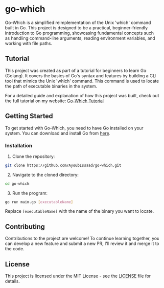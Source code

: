 # go-which

Go-Which is a simplified reimplementation of the Unix 'which' command built in Go. This project is designed to be a practical, beginner-friendly introduction to Go programming, showcasing fundamental concepts such as handling command-line arguments, reading environment variables, and working with file paths.

## Tutorial
This project was created as part of a tutorial for beginners to learn Go (Golang). It covers the basics of Go's syntax and features by building a CLI tool that mimics the Unix 'which' command. This command is used to locate the path of executable binaries in the system. 

For a detailed guide and explanation of how this project was built, check out the full tutorial on my website: [Go-Which Tutorial](https://aubiss.com/posts/recreating-which-command-in-go/)

## Getting Started

To get started with Go-Which, you need to have Go installed on your system. You can download and install Go from [here](https://golang.org/dl/).

### Installation

1. Clone the repository:

```bash
git clone https://github.com/AyoubIssaad/go-which.git
```
2. Navigate to the cloned directory:
```bash
cd go-which
```
3. Run the program:
```bash
go run main.go [executableName]
```
Replace `[executableName]` with the name of the binary you want to locate.

## Contributing

Contributions to the project are welcome! To continue learning together, you can develop a new feature and
submit a new PR, I'll review it and merge it to the code.

## License

This project is licensed under the MIT License - see the [LICENSE](LICENSE) file for details.

